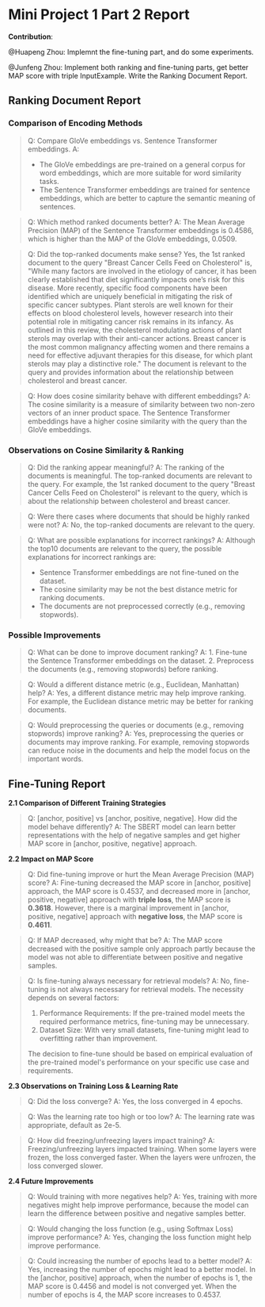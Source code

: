 # Mini Project 1 Part 2 Report

**Contribution**:

@Huapeng Zhou: Implemnt the fine-tuning part, and do some experiments.

@Junfeng Zhou: Implement both ranking and fine-tuning parts, get better MAP score with triple InputExample. Write the Ranking Document Report.

## Ranking Document Report

### Comparison of Encoding Methods

> Q: Compare GloVe embeddings vs. Sentence Transformer embeddings.
> A: 
> - The GloVe embeddings are pre-trained on a general corpus for word embeddings, which are more suitable for word similarity tasks.
> - The Sentence Transformer embeddings are trained for sentence embeddings, which are better to capture the semantic meaning of sentences.

> Q: Which method ranked documents better?
> A: The Mean Average Precision (MAP) of the Sentence Transformer embeddings is 0.4586, which is higher than the MAP of the GloVe embeddings, 0.0509.


> Q: Did the top-ranked documents make sense?
> Yes, the 1st ranked document to the query "Breast Cancer Cells Feed on Cholesterol" is, "While many factors are involved in the etiology of cancer, it has been clearly established that diet significantly impacts one’s risk for this disease. More recently, specific food components have been identified which are uniquely beneficial in mitigating the risk of specific cancer subtypes. Plant sterols are well known for their effects on blood cholesterol levels, however research into their potential role in mitigating cancer risk remains in its infancy. As outlined in this review, the cholesterol modulating actions of plant sterols may overlap with their anti-cancer actions. Breast cancer is the most common malignancy affecting women and there remains a need for effective adjuvant therapies for this disease, for which plant sterols may play a distinctive role."
> The document is relevant to the query and provides information about the relationship between cholesterol and breast cancer.

> Q: How does cosine similarity behave with different embeddings?
> A: The cosine similarity is a measure of similarity between two non-zero vectors of an inner product space. The Sentence Transformer embeddings have a higher cosine similarity with the query than the GloVe embeddings.

### Observations on Cosine Similarity & Ranking

> Q: Did the ranking appear meaningful?
> A: The ranking of the documents is meaningful. The top-ranked documents are relevant to the query.
> For example, the 1st ranked document to the query "Breast Cancer Cells Feed on Cholesterol" is relevant to the query, which is about the relationship between cholesterol and breast cancer.

> Q: Were there cases where documents that should be highly ranked were not?
> A: No, the top-ranked documents are relevant to the query.

>Q: What are possible explanations for incorrect rankings?
> A: Although the top10 documents are relevant to the query, the possible explanations for incorrect rankings are:
> - Sentence Transformer embeddings are not fine-tuned on the dataset.
> - The cosine similarity may be not the best distance metric for ranking documents.
> - The documents are not preprocessed correctly (e.g., removing stopwords).

### Possible Improvements

> Q: What can be done to improve document ranking?
> A: 1. Fine-tune the Sentence Transformer embeddings on the dataset. 2. Preprocess the documents (e.g., removing stopwords) before ranking.

> Q: Would a different distance metric (e.g., Euclidean, Manhattan) help?
> A: Yes, a different distance metric may help improve ranking. For example, the Euclidean distance metric may be better for ranking documents.

> Q: Would preprocessing the queries or documents (e.g., removing stopwords) improve ranking?
> A: Yes, preprocessing the queries or documents may improve ranking. For example, removing stopwords can reduce noise in the documents and help the model focus on the important words.

## Fine-Tuning Report

**2.1 Comparison of Different Training Strategies**

> Q: [anchor, positive] vs [anchor, positive, negative]. How did the model behave differently?
> A: The SBERT model can learn better representations with the help of negative samples and get higher MAP score in [anchor, positive, negative] approach.

**2.2 Impact on MAP Score**

> Q: Did fine-tuning improve or hurt the Mean Average Precision (MAP) score?
A: Fine-tuning decreased the MAP score in [anchor, positive] approach, the MAP score is 0.4537, and decreased more in [anchor, positive, negative] approach with **triple loss**, the MAP score is **0.3618**. However, there is a marginal improvement in [anchor, positive, negative] approach with **negative loss**, the MAP score is **0.4611**.

> Q: If MAP decreased, why might that be?
A: The MAP score decreased with the positive sample only approach partly because the model was not able to differentiate between positive and negative samples. 

> Q: Is fine-tuning always necessary for retrieval models?
> A: No, fine-tuning is not always necessary for retrieval models. The necessity depends on several factors:
> 1. Performance Requirements: If the pre-trained model meets the required performance metrics, fine-tuning may be unnecessary.
> 2. Dataset Size: With very small datasets, fine-tuning might lead to overfitting rather than improvement.
> 
> The decision to fine-tune should be based on empirical evaluation of the pre-trained model's performance on your specific use case and requirements.

**2.3 Observations on Training Loss & Learning Rate**

> Q: Did the loss converge?
A: Yes, the loss converged in 4 epochs.

> Q: Was the learning rate too high or too low?
A: The learning rate was appropriate, default as 2e-5.

> Q: How did freezing/unfreezing layers impact training?
A: Freezing/unfreezing layers impacted training. When some layers were frozen, the loss converged faster. When the layers were unfrozen, the loss converged slower.

**2.4 Future Improvements**

> Q: Would training with more negatives help?
A: Yes, training with more negatives might help improve performance, because the model can learn the difference between positive and negative samples better.

> Q: Would changing the loss function (e.g., using Softmax Loss) improve performance?
A: Yes, changing the loss function might help improve performance.

> Q: Could increasing the number of epochs lead to a better model?
A: Yes, increasing the number of epochs might lead to a better model. In the [anchor, positive] approach, when the number of epochs is 1, the MAP score is 0.4456 and model is not converged yet. When the number of epochs is 4, the MAP score increases to 0.4537.


